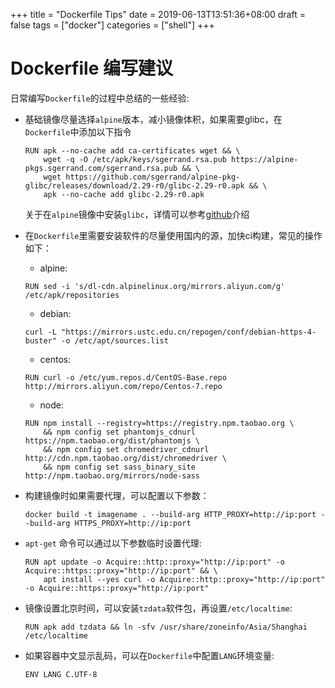 +++
title = "Dockerfile Tips"
date = 2019-06-13T13:51:36+08:00
draft = false
tags = ["docker"]
categories = ["shell"]
+++

# Dockerfile 编写建议

日常编写`Dockerfile`的过程中总结的一些经验:

* 基础镜像尽量选择`alpine`版本，减小镜像体积，如果需要glibc，在`Dockerfile`中添加以下指令

  ```
  RUN apk --no-cache add ca-certificates wget && \
      wget -q -O /etc/apk/keys/sgerrand.rsa.pub https://alpine-pkgs.sgerrand.com/sgerrand.rsa.pub && \
      wget https://github.com/sgerrand/alpine-pkg-glibc/releases/download/2.29-r0/glibc-2.29-r0.apk && \
      apk --no-cache add glibc-2.29-r0.apk
  ```

  关于在`alpine`镜像中安装`glibc`，详情可以参考[github](https://github.com/sgerrand/alpine-pkg-glibc)介绍

* 在`Dockerfile`里需要安装软件的尽量使用国内的源，加快ci构建，常见的操作如下：

  * alpine:

  ```
  RUN sed -i 's/dl-cdn.alpinelinux.org/mirrors.aliyun.com/g' /etc/apk/repositories
  ```

  * debian:

  ```
  curl -L "https://mirrors.ustc.edu.cn/repogen/conf/debian-https-4-buster" -o /etc/apt/sources.list
  ```

  * centos:

  ```
  RUN curl -o /etc/yum.repos.d/CentOS-Base.repo http://mirrors.aliyun.com/repo/Centos-7.repo
  ```

  * node:

  ```
  RUN npm install --registry=https://registry.npm.taobao.org \
      && npm config set phantomjs_cdnurl https://npm.taobao.org/dist/phantomjs \
      && npm config set chromedriver_cdnurl http://cdn.npm.taobao.org/dist/chromedriver \
      && npm config set sass_binary_site http://npm.taobao.org/mirrors/node-sass
  ```

* 构建镜像时如果需要代理，可以配置以下参数：

  ```
  docker build -t imagename . --build-arg HTTP_PROXY=http://ip:port --build-arg HTTPS_PROXY=http://ip:port
  ```

* `apt-get` 命令可以通过以下参数临时设置代理:

  ```
  RUN apt update -o Acquire::http::proxy="http://ip:port" -o Acquire::https::proxy="http://ip:port" && \
      apt install --yes curl -o Acquire::http::proxy="http://ip:port" -o Acquire::https::proxy="http://ip:port"
  ```

* 镜像设置北京时间，可以安装`tzdata`软件包，再设置`/etc/localtime`:

  ```
  RUN apk add tzdata && ln -sfv /usr/share/zoneinfo/Asia/Shanghai /etc/localtime 
  ```

* 如果容器中文显示乱码，可以在`Dockerfile`中配置`LANG`环境变量:

  ```
  ENV LANG C.UTF-8
  ```

